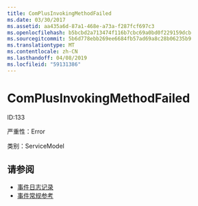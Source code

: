 ```yaml
---
title: ComPlusInvokingMethodFailed
ms.date: 03/30/2017
ms.assetid: aa435a6d-87a1-468e-a73a-f287fcf697c3
ms.openlocfilehash: b5bcbd2a713474f116b7cbc69a0bd0f229159dcb
ms.sourcegitcommit: 5b6d778ebb269ee6684fb57ad69a8c28b06235b9
ms.translationtype: MT
ms.contentlocale: zh-CN
ms.lasthandoff: 04/08/2019
ms.locfileid: "59131386"
---
```

# <a name="complusinvokingmethodfailed"></a>ComPlusInvokingMethodFailed
ID:133  
  
 严重性：Error  
  
 类别：ServiceModel  
  
## <a name="see-also"></a>请参阅

- [事件日志记录](../../../../../docs/framework/wcf/diagnostics/event-logging/index.md)
- [事件常规参考](../../../../../docs/framework/wcf/diagnostics/event-logging/events-general-reference.md)
